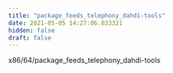 ```yaml
---
title: "package_feeds_telephony_dahdi-tools"
date: 2021-05-05 14:27:06.033321
hidden: false
draft: false
---
```


x86/64/package_feeds_telephony_dahdi-tools

